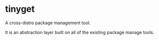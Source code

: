 
# tinyget

A cross-distro package management tool.

It is an abstraction layer built on all of the existing package manage tools.
